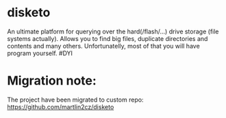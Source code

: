 # disketo

An ultimate platform for querying over the hard(/flash/...) drive storage (file systems actually). Allows you to find big files, duplicate directories and contents and many others. Unfortunatelly, most of that you will have program yourself. #DYI

# Migration note:

The project have been migrated to custom repo: https://github.com/martlin2cz/disketo
